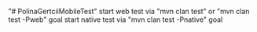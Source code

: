 "# PolinaGertciiMobileTest" 
start web test via "mvn clan test" or "mvn clan test -Pweb" goal
start native test via "mvn clan test -Pnative" goal
